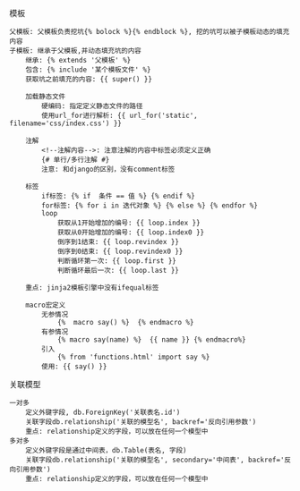 模板

	父模板: 父模板负责挖坑{% bolock %}{% endblock %}, 挖的坑可以被子模板动态的填充内容
	子模板: 继承于父模板,并动态填充坑的内容
		继承: {% extends '父模板' %}
		包含: {% include '某个模板文件' %}
		获取坑之前填充的内容: {{ super() }}

		加载静态文件
			硬编码: 指定定义静态文件的路径
			使用url_for进行解析: {{ url_for('static', filename='css/index.css') }}

		注解
			<!--注解内容-->: 注意注解的内容中标签必须定义正确
			{# 单行/多行注解 #}
			注意: 和django的区别，没有comment标签

		标签
			if标签: {% if  条件 == 值 %} {% endif %}
			for标签: {% for i in 迭代对象 %} {% else %} {% endfor %}
			loop
				获取从1开始增加的编号: {{ loop.index }}
				获取从0开始增加的编号: {{ loop.index0 }}
				倒序到1结束: {{ loop.revindex }}
				倒序到0结束: {{ loop.revindex0 }}
				判断循环第一次: {{ loop.first }}
				判断循环最后一次: {{ loop.last }}

		重点: jinja2模板引擎中没有ifequal标签

		macro宏定义
			无参情况
				{%  macro say() %}  {% endmacro %}
			有参情况
				{% macro say(name) %}  {{ name }} {% endmacro%}
			引入
				{% from 'functions.html' import say %}
			使用: {{ say() }}

关联模型

	一对多
		定义外键字段, db.ForeignKey('关联表名.id')
		关联字段db.relationship('关联的模型名', backref='反向引用参数')
		重点: relationship定义的字段，可以放在任何一个模型中
	多对多
		定义外键字段是通过中间表，db.Table(表名, 字段)
		关联字段db.relationship('关联的模型名', secondary='中间表', backref='反向引用参数')
		重点: relationship定义的字段，可以放在任何一个模型中